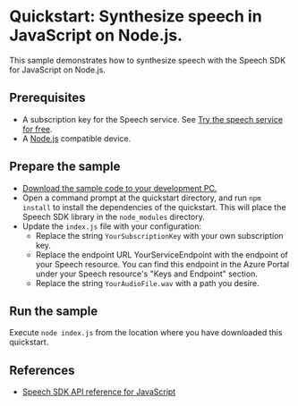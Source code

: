 # Quickstart: Synthesize speech in JavaScript on Node.js.

This sample demonstrates how to synthesize speech with the Speech SDK for JavaScript on Node.js.

## Prerequisites

* A subscription key for the Speech service. See [Try the speech service for free](https://docs.microsoft.com/azure/cognitive-services/speech-service/get-started).
* A [Node.js](https://nodejs.org) compatible device.

## Prepare the sample

* [Download the sample code to your development PC.](/README.md#get-the-samples)
* Open a command prompt at the quickstart directory, and run `npm install` to install the dependencies of the quickstart.
  This will place the Speech SDK library in the `node_modules` directory.
* Update the `index.js` file with your configuration:
  * Replace the string `YourSubscriptionKey` with your own subscription key.
  * Replace the endpoint URL YourServiceEndpoint with the endpoint of your Speech resource. You can find this endpoint in the Azure Portal under your Speech resource's "Keys and Endpoint" section.
  * Replace the string `YourAudioFile.wav` with a path you desire.

## Run the sample

Execute `node index.js` from the location where you have downloaded this quickstart.

## References

* [Speech SDK API reference for JavaScript](https://aka.ms/csspeech/javascriptref)
